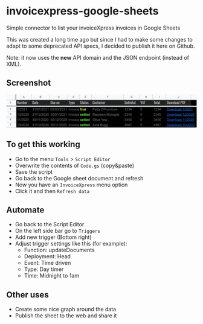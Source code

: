# invoicexpress-google-sheets
Simple connector to list your invoiceXpress invoices in Google Sheets

This was created a long time ago but since I had to make some changes to adapt to some deprecated API specs, I decided to publish it here on Github.

Note: it now uses the **new** API domain and the JSON endpoint (instead of XML).

## Screenshot
  ![](docs/invxpress-screenshot.png)

## To get this working
* Go to the menu `Tools` > `Script Editor`
* Overwrite the contents of `Code.gs` (copy&paste)
* Save the script
* Go back to the Google sheet document and refresh
* Now you have an `InvoiceXpress` menu option
* Click it and then `Refresh data`

## Automate
* Go back to the Script Editor
* On the left side bar go to `Triggers`
* Add new trigger (Bottom right)
* Adjust trigger settings like this (for example):
  - Function: updateDocuments
  - Deployment: Head
  - Event: Time driven
  - Type: Day timer
  - Time: Midnight to 1am
  
## Other uses
* Create some nice graph around the data
* Publish the sheet to the web and share it
